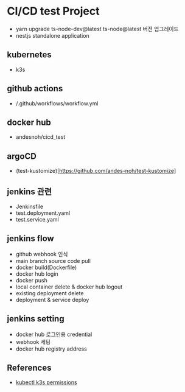 # CI/CD test Project

- yarn upgrade ts-node-dev@latest ts-node@latest 버전 업그레이드
- nestjs standalone application

## kubernetes

- k3s

## github actions

- /.github/workflows/workflow.yml

## docker hub

- andesnoh/cicd_test

## argoCD

- (test-kustomize)[https://github.com/andes-noh/test-kustomize]

## jenkins 관련

- Jenkinsfile
- test.deployment.yaml
- test.service.yaml

## jenkins flow

- github webhook 인식
- main branch source code pull
- docker build(Dockerfile)
- docker hub login
- docker push
- local container delete & docker hub logout
- existing deployment delete
- deployment & service deploy

## jenkins setting

- docker hub 로그인용 credential
- webhook 세팅
- docker hub registry address

## References

- [kubectl k3s permissions](https://github.com/k3s-io/k3s/issues/389)

